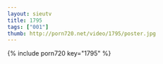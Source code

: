 ```yaml
--- 
layout: sieutv
title: 1795
tags: ["001"]
thumb: http://porn720.net/video/1795/poster.jpg
---
```

{% include porn720 key="1795" %} 
